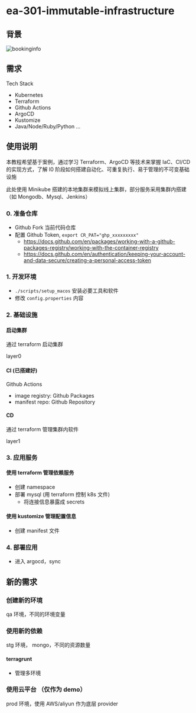 # ea-301-immutable-infrastructure

## 背景

![bookinginfo](https://istio.io/latest/docs/examples/bookinfo/noistio.svg)

## 需求

Tech Stack

- Kubernetes
- Terraform
- Github Actions
- ArgoCD
- Kustomize
- Java/Node/Ruby/Python ...

## 使用说明

本教程希望基于案例，通过学习 Terraform、ArgoCD 等技术来掌握 IaC、CI/CD 的实现方式，了解 I0 阶段如何搭建自动化、可重复执行、易于管理的不可变基础设施

此处使用 Minikube 搭建的本地集群来模拟线上集群，部分服务采用集群内搭建（如 Mongodb、Mysql、Jenkins）

### 0. 准备仓库

- Github Fork 当前代码仓库
- 配置 Github Token, `export CR_PAT="ghp_xxxxxxxxx"`
  - <https://docs.github.com/en/packages/working-with-a-github-packages-registry/working-with-the-container-registry>
  - <https://docs.github.com/en/authentication/keeping-your-account-and-data-secure/creating-a-personal-access-token>

### 1. 开发环境

- `./scripts/setup_macos` 安装必要工具和软件
- 修改 `config.properties` 内容

### 2. 基础设施

#### 启动集群

通过 terraform 启动集群

layer0

#### CI (已搭建好)

Github Actions

- image registry: Github Packages
- manifest repo: Github Repository

#### CD

通过 terraform 管理集群内软件

layer1

### 3. 应用服务

#### 使用 terraform 管理依赖服务

- 创建 namespace
- 部署 mysql (用 terraform 控制 k8s 文件)
  - 将连接信息暴露成 secrets

#### 使用 kustomize 管理配置信息

- 创建 manifest 文件

### 4. 部署应用

- 进入 argocd，sync


## 新的需求

### 创建新的环境

qa 环境，不同的环境变量

### 使用新的依赖

stg 环境， mongo，不同的资源数量

#### terragrunt

- 管理多环境

### 使用云平台 （仅作为 demo）

prod 环境，使用 AWS/aliyun 作为底层 provider